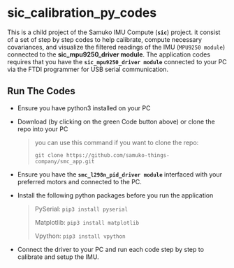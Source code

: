 # sic_calibration_py_codes
This is a child project of the Samuko IMU Compute (**`sic`**) project. it consist of a set of step by step codes to help calibrate, compute necessary covariances, and visualize the filtered readings of the IMU (`MPU9250 module`) connected to the **sic_mpu9250_driver module**. The application codes requires that you have the **`sic_mpu9250_driver module`** connected to your PC via the FTDI programmer for USB serial communication.


## Run The Codes
- Ensure you have python3 installed on your PC

- Download (by clicking on the green Code button above) or clone the repo into your PC
	> you can use this command if you want to clone the repo:
  >
	>  ```git clone https://github.com/samuko-things-company/smc_app.git``` 

- Ensure you have the **`smc_l298n_pid_driver module`** interfaced with your preferred motors and connected to the PC.

- Install the following python packages before you run the application
	> PySerial:
	> ```pip3 install pyserial``` 
  >
	> Matplotlib:
	>  ```pip3 install matplotlib``` 
  >
  > Vpython:
	>  ```pip3 install vpython``` 

- Connect the driver to your PC and run each code step by step to calibrate and setup the IMU.
